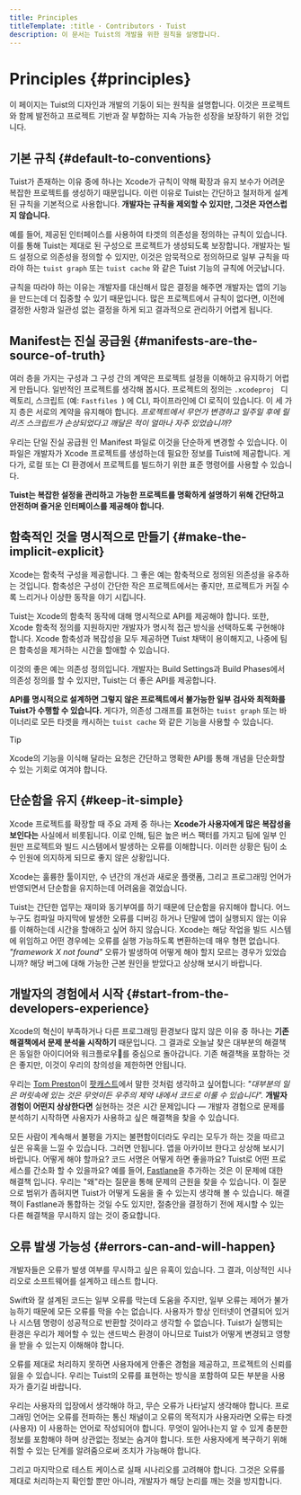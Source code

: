 ```yaml
---
title: Principles
titleTemplate: :title · Contributors · Tuist
description: 이 문서는 Tuist의 개발을 위한 원칙을 설명합니다.
---
```


# Principles {#principles}

이 페이지는 Tuist의 디자인과 개발의 기둥이 되는 원칙을 설명합니다. 이것은 프로젝트와 함께 발전하고 프로젝트 기반과 잘 부합하는 지속 가능한 성장을 보장하기 위한 것입니다.

## 기본 규칙 {#default-to-conventions}

Tuist가 존재하는 이유 중에 하나는 Xcode가 규칙이 약해 확장과 유지 보수가 어려운 복잡한 프로젝트를 생성하기 때문입니다. 이런 이유로 Tuist는 간단하고 철저하게 설계된 규칙을 기본적으로 사용합니다. **개발자는 규칙을 제외할 수 있지만, 그것은 자연스럽지 않습니다.**

예를 들어, 제공된 인터페이스를 사용하여 타겟의 의존성을 정의하는 규칙이 있습니다. 이를 통해 Tuist는 제대로 된 구성으로 프로젝트가 생성되도록 보장합니다. 개발자는 빌드 설정으로 의존성을 정의할 수 있지만, 이것은 암묵적으로 정의하므로 일부 규칙을 따라야 하는 `tuist graph` 또는 `tuist cache` 와 같은 Tuist 기능의 규칙에 어긋납니다.

규칙을 따라야 하는 이유는 개발자를 대신해서 많은 결정을 해주면 개발자는 앱의 기능을 만드는데 더 집중할 수 있기 때문입니다. 많은 프로젝트에서 규칙이 없다면, 이전에 결정한 사항과 일관성 없는 결정을 하게 되고 결과적으로 관리하기 어렵게 됩니다.

## Manifest는 진실 공급원 {#manifests-are-the-source-of-truth}

여러 층을 가지는 구성과 그 구성 간의 계약은 프로젝트 설정을 이해하고 유지하기 어렵게 만듭니다. 일반적인 프로젝트를 생각해 봅시다. 프로젝트의 정의는 `.xcodeproj ` 디렉토리, 스크립트 (예: `Fastfiles `) 에 CLI, 파이프라인에 CI 로직이 있습니다. 이 세 가지 층은 서로의 계약을 유지해야 합니다. _프로젝트에서 무언가 변경하고 일주일 후에 릴리즈 스크립트가 손상되었다고 깨달은 적이 얼마나 자주 있었습니까?_

우리는 단일 진실 공급원 인 Manifest 파일로 이것을 단순하게 변경할 수 있습니다. 이 파일은 개발자가 Xcode 프로젝트를 생성하는데 필요한 정보를 Tuist에 제공합니다. 게다가, 로컬 또는 CI 환경에서 프로젝트를 빌드하기 위한 표준 명령어를 사용할 수 있습니다.

**Tuist는 복잡한 설정을 관리하고 가능한 프로젝트를 명확하게 설명하기 위해 간단하고 안전하며 즐거운 인터페이스를 제공해야 합니다.**

## 함축적인 것을 명시적으로 만들기 {#make-the-implicit-explicit}

Xcode는 함축적 구성을 제공합니다. 그 좋은 예는 함축적으로 정의된 의존성을 유추하는 것입니다. 함축성은 구성이 간단한 작은 프로젝트에서는 좋지만, 프로젝트가 커질 수록 느리거나 이상한 동작을 야기 시킵니다.

Tuist는 Xcode의 함축적 동작에 대해 명시적으로 API를 제공해야 합니다. 또한, Xcode 함축적 정의를 지원하지만 개발자가 명시적 접근 방식을 선택하도록 구현해야 합니다. Xcode 함축성과 복잡성을 모두 제공하면 Tuist 채택이 용이해지고, 나중에 팀은 함축성을 제거하는 시간을 할애할 수 있습니다.

이것의 좋은 예는 의존성 정의입니다. 개발자는 Build Settings과 Build Phases에서 의존성 정의를 할 수 있지만, Tuist는 더 좋은 API를 제공합니다.

**API를 명시적으로 설계하면 그렇지 않은 프로젝트에서 불가능한 일부 검사와 최적화를 Tuist가 수행할 수 있습니다.** 게다가, 의존성 그래프를 표현하는 `tuist graph` 또는 바이너리로 모든 타겟을 캐시하는 `tuist cache` 와 같은 기능을 사용할 수 있습니다.

> [!TIP]
> Xcode의 기능을 이식해 달라는 요청은 간단하고 명확한 API를 통해 개념을 단순화할 수 있는 기회로 여겨야 합니다.

## 단순함을 유지 {#keep-it-simple}

Xcode 프로젝트를 확장할 때 주요 과제 중 하나는 **Xcode가 사용자에게 많은 복잡성을 보인다는** 사실에서 비롯됩니다. 이로 인해, 팀은 높은 버스 팩터를 가지고 팀에 일부 인원만 프로젝트와 빌드 시스템에서 발생하는 오류를 이해합니다. 이러한 상황은 팀이 소수 인원에 의지하게 되므로 좋지 않은 상황입니다.

Xcode는 훌륭한 툴이지만, 수 년간의 개선과 새로운 플랫폼, 그리고 프로그래밍 언어가 반영되면서 단순함을 유지하는데 어려움을 겪었습니다.

Tuist는 간단한 업무는 재미와 동기부여를 하기 때문에 단순함을 유지해야 합니다. 어느 누구도 컴파일 마지막에 발생한 오류를 디버깅 하거나 단말에 앱이 실행되지 않는 이유를 이해하는데 시간을 할애하고 싶어 하지 않습니다. Xcode는 해당 작업을 빌드 시스템에 위임하고 어떤 경우에는 오류를 실행 가능하도록 변환하는데 매우 형편 없습니다. _"framework X not found"_ 오류가 발생하여 어떻게 해야 할지 모르는 경우가 있었습니까? 해당 버그에 대해 가능한 근본 원인을 받았다고 상상해 보시기 바랍니다.

## 개발자의 경험에서 시작 {#start-from-the-developers-experience}

Xcode의 혁신이 부족하거나 다른 프로그래밍 환경보다 많지 않은 이유 중 하나는 **기존 해결책에서 문제 분석을 시작하기** 때문입니다. 그 결과로 오늘날 찾은 대부분의 해결책은 동일한 아이디어와 워크플로우를 중심으로 돌아갑니다. 기존 해결책을 포함하는 것은 좋지만, 이것이 우리의 창의성을 제한하면 안됩니다.

우리는 [Tom Preston](https://tom.preston-werner.com/)이 [팟캐스트](https://tom.preston-werner.com/)에서 말한 것처럼 생각하고 싶어합니다: _"대부분의 일은 머릿속에 있는 것은 무엇이든 우주의 제약 내에서 코드로 이룰 수 있습니다"._ **개발자 경험이 어떤지 상상한다면** 실현하는 것은 시간 문제입니다 — 개발자 경험으로 문제를 분석하기 시작하면 사용자가 사용하고 싶은 해결책을 찾을 수 있습니다.

모든 사람이 계속해서 불평을 가지는 불편함이더라도 우리는 모두가 하는 것을 따르고 싶은 유혹을 느낄 수 있습니다. 그러면 안됩니다. 앱을 아카이브 한다고 상상해 보시기 바랍니다. 어떻게 해야 할까요? 코드 서명은 어떻게 하면 좋을까요? Tuist로 어떤 프로세스를 간소화 할 수 있을까요? 예를 들어, [Fastlane](https://fastlane.tools/)을 추가하는 것은 이 문제에 대한 해결책 입니다. 우리는 "왜"라는 질문을 통해 문제의 근원을 찾을 수 있습니다. 이 질문으로 범위가 좁혀지면 Tuist가 어떻게 도움을 줄 수 있는지 생각해 볼 수 있습니다. 해결책이 Fastlane과 통합하는 것일 수도 있지만, 절충안을 결정하기 전에 제시할 수 있는 다른 해결책을 무시하지 않는 것이 중요합니다.

## 오류 발생 가능성 {#errors-can-and-will-happen}

개발자들은 오류가 발생 여부를 무시하고 싶은 유혹이 있습니다. 그 결과, 이상적인 시나리오로 소프트웨어를 설계하고 테스트 합니다.

Swift와 잘 설계된 코드는 일부 오류를 막는데 도움을 주지만, 일부 오류는 제어가 불가능하기 때문에 모든 오류를 막을 수는 없습니다. 사용자가 항상 인터넷이 연결되어 있거나 시스템 명령이 성공적으로 반환할 것이라고 생각할 수 없습니다. Tuist가 실행되는 환경은 우리가 제어할 수 있는 샌드박스 환경이 아니므로 Tuist가 어떻게 변경되고 영향을 받을 수 있는지 이해해야 합니다.

오류를 제대로 처리하지 못하면 사용자에게 안좋은 경험을 제공하고, 프로젝트의 신뢰를 잃을 수 있습니다. 우리는 Tuist의 오류를 표현하는 방식을 포함하여 모든 부분을 사용자가 즐기길 바랍니다.

우리는 사용자의 입장에서 생각해야 하고, 무슨 오류가 나타날지 생각해야 합니다. 프로그래밍 언어는 오류를 전파하는 통신 채널이고 오류의 목적지가 사용자라면 오류는 타겟 (사용자) 이 사용하는 언어로 작성되어야 합니다. 무엇이 일어나는지 알 수 있게 충분한 정보를 포함해야 하며 상관없는 정보는 숨겨야 합니다. 또한 사용자에게 복구하기 위해 취할 수 있는 단계를 알려줌으로써 조치가 가능해야 합니다.

그리고 마지막으로 테스트 케이스로 실패 시나리오를 고려해야 합니다. 그것은 오류를 제대로 처리하는지 확인할 뿐만 아니라, 개발자가 해당 논리를 깨는 것을 방지합니다.
